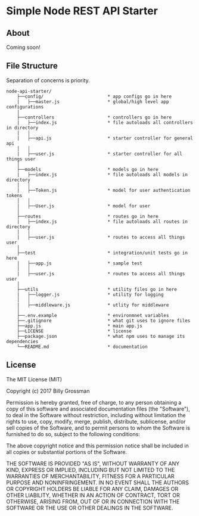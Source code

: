 Simple Node REST API Starter
=======================

About
-------
Coming soon!

File Structure
-------
Separation of concerns is priority.
```
node-api-starter/
	├──config/                        * app configs go in here
	|   ├──master.js                  * global/high level app configurations
	│
	├──controllers                    * controllers go in here
	|   ├──index.js                   * file autoloads all controllers in directory
	│   │
	|   ├──api.js                     * starter controller for general api
	│   │
	|   ├──user.js                    * starter controller for all things user
	│
	├──models                         * models go in here
	|   ├──index.js                   * file autoloads all models in directory
	│   │
	|   ├──Token.js                   * model for user authentication tokens
	│   │
	|   ├──User.js                    * model for user
	│
	├──routes                         * routes go in here
	|   ├──index.js                   * file autoloads all routes in directory
	│   │
	|   ├──user.js                    * routes to access all things user
	│
	├──test                           * integration/unit tests go in here
	|   ├──app.js                     * sample test
	│   │
	|   ├──user.js                    * routes to access all things user
	│
	├──utils                          * utility files go in here
	|   ├──logger.js                  * utility for logging
	│   │
	|   ├──middleware.js              * utlity for middleware
	│
	├──.env.example                   * environmnet variables
	├──.gitignore                     * what git uses to ignore files
	├──app.js                         * main app.js
	├──LICENSE                        * license
	├──package.json                   * what npm uses to manage its dependencies
	└──README.md                      * documentation
```

License
-------

The MIT License (MIT)

Copyright (c) 2017 Billy Grossman

Permission is hereby granted, free of charge, to any person obtaining a copy of this software and associated documentation files (the "Software"), to deal in the Software without restriction, including without limitation the rights to use, copy, modify, merge, publish, distribute, sublicense, and/or sell copies of the Software, and to permit persons to whom the Software is furnished to do so, subject to the following conditions:

The above copyright notice and this permission notice shall be included in all copies or substantial portions of the Software.

THE SOFTWARE IS PROVIDED "AS IS", WITHOUT WARRANTY OF ANY KIND, EXPRESS OR IMPLIED, INCLUDING BUT NOT LIMITED TO THE WARRANTIES OF MERCHANTABILITY, FITNESS FOR A PARTICULAR PURPOSE AND NONINFRINGEMENT. IN NO EVENT SHALL THE AUTHORS OR COPYRIGHT HOLDERS BE LIABLE FOR ANY CLAIM, DAMAGES OR OTHER LIABILITY, WHETHER IN AN ACTION OF CONTRACT, TORT OR OTHERWISE, ARISING FROM, OUT OF OR IN CONNECTION WITH THE SOFTWARE OR THE USE OR OTHER DEALINGS IN THE SOFTWARE.
